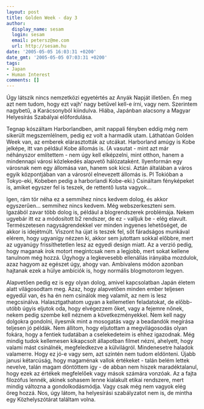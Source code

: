 ```yaml
---
layout: post
title: Golden Week - day 3
author:
  display_name: sesam
  login: sesam
  email: petersz@me.com
  url: http://sesam.hu
date: '2005-05-05 16:03:31 +0200'
date_gmt: '2005-05-05 07:03:31 +0200'
tags:
- Japan
- Human Interest
comments: []
---
```


Úgy látszik nincs nemzetközi egyetértés az Anyák Napját illetően. Én meg azt nem tudom, hogy ezt vajh' nagy betűvel kell-e írni, vagy nem. Szerintem nagybetű, a Karácsonyból kiindulva. Hiába, Japánban alacsony a Magyar Helyesírás Szabályai előfordulása.

Tegnap kószáltam Harborlandben, amit nappali fényben eddig még nem sikerült megszemlélnem, pedig ez volt a harmadik utam. Láthatóan Golden Week van, az emberek elárasztották az utcákat. Harborland amúgy is Kobe jelképe, itt van például Kobe állomás is. (A vasutat - mint azt már néhányszor említettem - nem úgy kell elképzelni, mint otthon, hanem a mindennapi városi közlekedés alapvető hálózataként. Ilyenformán egy városnak nem egy állomása van, hanem sok kicsi. Aztán általában a város egyik központjában van a városról elnevezett állomás is. Pl Tokióban a Tokyo-eki, Kobeben pedig a harborlandi Kobe-eki.) Csináltam fényképeket is, amiket egyszer fel is teszek, de rettentő lusta vagyok...

Igen, rám tör néha ez a semmihez nincs kedvem dolog, és akkor egyszerűen... semmihez nincs kedvem. Még webszerkeszteni sem. Igazából zavar több dolog is, például a blogrendszerek problémája. Nekem ugyebár itt ez a módosított b2 rendszer, de ez - valljuk be - elég elavult. Természetesen nagyságrendekkel ver minden ingyenes lehetőséget, de akkor is idejétmúlt. Viszont ha újat is teszek fel, sőt fáradságos munkával elérem, hogy ugyanígy nézzen ki, akkor sem jutottam sokkal előbbre, mert az ugyanúgy frissíthetetlen lesz az egyedi design miatt. Az a verzió pedig, hogy maganak írok motort megintcsak nem a legjobb, mert sokat kellene tanulnom még hozzá. Úgyhogy a legkevesebb ellenállás irányába mozdulok, azaz hagyom az egészet úgy, ahogy van. Ambivalens módon azonban hajtanak ezek a hülye ambíciók is, hogy normális blogmotorom legyen.

Alapvetően pedig ez is egy olyan dolog, amivel kapcsolatban Japán életem alatt világosodtam meg. Azaz, hogy alapvetően minden ember teljesen egyedül van, és ha én nem csinálok meg valamit, az nem is lesz megcsinálva. Halasztgathatom ugyan a kellemetlen feladatokat, de előbb-utóbb úgyis eljutok oda, hogy elvégezzem őket, vagy a fejemre nőnek, nekem pedig szembe kell néznem a következményekkel. Nem kell nagy dolgokra gondolni, ilyesmik mint a mosogatás vagy a beadandók megírása teljesen jó példák. Nem állítom, hogy eljutottam a megvilágosodás olyan fokára, hogy a fentiek tudatában a cselekedeteim is ehhez igazodnak. Még mindig tudok kellemesen kikapcsolt állapotban filmet nézni, ahelyett, hogy valami mást csinálnék, megfeledkezve a külvilágról. Mindenesetre haladok valamerre. Hogy ez jó-e vagy sem, azt szintén nem tudom eldönteni. Újabb janusi kétarcúság, hogy magaménak vallok értékeket - talán belém lettek nevelve, talán magam döntöttem így - de abban nem hiszek maradéktalanul, hogy ezek az értékek megfelelőek vagy mások számára vonzóak. Az a fajta filozófus lennék, akinek sohasem lenne kialakult etikai rendszere, mert mindig változna a gondolkodásmódja. Vagy csak még nem vagyok elég öreg hozzá. Nos, úgy látom, ha helyesírási szabályzatot nem is, de mintha egy Közhelyszótárat találtam volna.
